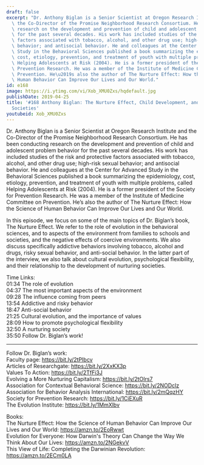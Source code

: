 ```yaml
---
draft: false
excerpt: "Dr. Anthony Biglan is a Senior Scientist at Oregon Research Institute and\
  \ the Co-Director of the Promise Neighborhood Research Consortium. He has been conducting\
  \ research on the development and prevention of child and adolescent problem behavior\
  \ for the past several decades. His work has included studies of the risk and protective\
  \ factors associated with tobacco, alcohol, and other drug use; high-risk sexual\
  \ behavior; and antisocial behavior. He and colleagues at the Center for Advanced\
  \ Study in the Behavioral Sciences published a book summarizing the epidemiology,\
  \ cost, etiology, prevention, and treatment of youth with multiple problems, called\
  \ Helping Adolescents at Risk (2004). He is a former president of the Society for\
  \ Prevention Research. He was a member of the Institute of Medicine Committee on\
  \ Prevention. He\u2019s also the author of The Nurture Effect: How the Science of\
  \ Human Behavior Can Improve Our Lives and Our World."
id: e168
image: https://i.ytimg.com/vi/Xob_XMU0Zxs/hqdefault.jpg
publishDate: 2019-04-25
title: '#168 Anthony Biglan: The Nurture Effect, Child Development, and Nurturing
  Societies'
youtubeid: Xob_XMU0Zxs
---
```

Dr. Anthony Biglan is a Senior Scientist at Oregon Research Institute and the Co-Director of the Promise Neighborhood Research Consortium. He has been conducting research on the development and prevention of child and adolescent problem behavior for the past several decades. His work has included studies of the risk and protective factors associated with tobacco, alcohol, and other drug use; high-risk sexual behavior; and antisocial behavior. He and colleagues at the Center for Advanced Study in the Behavioral Sciences published a book summarizing the epidemiology, cost, etiology, prevention, and treatment of youth with multiple problems, called Helping Adolescents at Risk (2004). He is a former president of the Society for Prevention Research. He was a member of the Institute of Medicine Committee on Prevention. He’s also the author of The Nurture Effect: How the Science of Human Behavior Can Improve Our Lives and Our World.

In this episode, we focus on some of the main topics of Dr. Biglan’s book, The Nurture Effect. We refer to the role of evolution in the behavioral sciences, and to aspects of the environment from families to schools and societies, and the negative effects of coercive environments. We also discuss specifically addictive behaviors involving tobacco, alcohol and drugs, risky sexual behavior, and anti-social behavior. In the latter part of the interview, we also talk about cultural evolution, psychological flexibility, and their relationship to the development of nurturing societies.

Time Links:  
01:34  The role of evolution  
04:37  The most important aspects of the environment           
09:28  The influence coming from peers                     
13:54  Addictive and risky behavior                
18:47  Anti-social behavior                    
21:25  Cultural evolution, and the importance of values             
28:09  How to promote psychological flexibility       
32:50  A nurturing society          
35:50  Follow Dr. Biglan’s work!

---

Follow Dr. Biglan’s work:  
Faculty page: https://bit.ly/2tPIbcv  
Articles of Researchgate: https://bit.ly/2XxKX3p  
Values To Action: https://bit.ly/2TfFi3J  
Evolving a More Nurturing Capitalism: https://bit.ly/2tOIrs7  
Association for Contextual Behavioral Science: https://bit.ly/2NODclz  
Association for Behavior Analysis International: https://bit.ly/2mQqzHY  
Society for Prevention Research: https://bit.ly/1CiEXuR  
The Evolution Institute: https://bit.ly/1MmXlbv

Books:  
The Nurture Effect: How the Science of Human Behavior Can Improve Our Lives and Our World: https://amzn.to/2EoRwwt  
Evolution for Everyone: How Darwin's Theory Can Change the Way We Think About Our Lives: https://amzn.to/2NGekvV  
This View of Life: Completing the Darwinian Revolution: https://amzn.to/2ECm0LA
